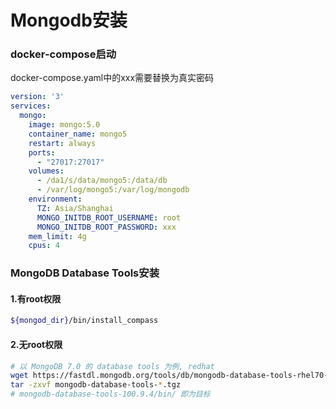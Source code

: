 Mongodb安装
=

### docker-compose启动
docker-compose.yaml中的xxx需要替换为真实密码
```yaml
version: '3'
services:
  mongo:
    image: mongo:5.0
    container_name: mongo5
    restart: always
    ports:
      - "27017:27017"
    volumes:
      - /da1/s/data/mongo5:/data/db
      - /var/log/mongo5:/var/log/mongodb
    environment:
      TZ: Asia/Shanghai
      MONGO_INITDB_ROOT_USERNAME: root
      MONGO_INITDB_ROOT_PASSWORD: xxx
    mem_limit: 4g
    cpus: 4
```

### MongoDB Database Tools安装
#### 1.有root权限
```bash
${mongod_dir}/bin/install_compass
```

#### 2.无root权限
```bash
# 以 MongoDB 7.0 的 database tools 为例, redhat
wget https://fastdl.mongodb.org/tools/db/mongodb-database-tools-rhel70-x86_64-100.9.4.tgz
tar -zxvf mongodb-database-tools-*.tgz
# mongodb-database-tools-100.9.4/bin/ 即为目标
```
